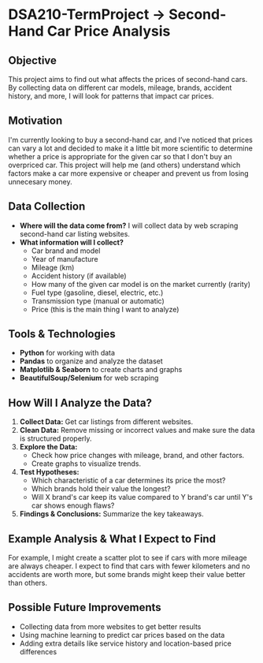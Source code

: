 # DSA210-TermProject -> Second-Hand Car Price Analysis  

##  Objective  
This project aims to find out what affects the prices of second-hand cars. By collecting data on different car models, mileage, brands, accident history, and more, I will look for patterns that impact car prices.  

##  Motivation  
I'm currently looking to buy a second-hand car, and I’ve noticed that prices can vary a lot and decided to make it a little bit more scientific to determine whether a price is appropriate for the given car so that I don't buy an overpriced car. This project will help me (and others) understand which factors make a car more expensive or cheaper and prevent us from losing unnecesary money.  

##  Data Collection  
- **Where will the data come from?** I will collect data by web scraping second-hand car listing websites.  
- **What information will I collect?**  
  - Car brand and model  
  - Year of manufacture  
  - Mileage (km)  
  - Accident history (if available)  
  - How many of the given car model is on the market currently (rarity) 
  - Fuel type (gasoline, diesel, electric, etc.)  
  - Transmission type (manual or automatic)  
  - Price (this is the main thing I want to analyze)  

##  Tools & Technologies  
- **Python** for working with data  
- **Pandas** to organize and analyze the dataset  
- **Matplotlib & Seaborn** to create charts and graphs  
- **BeautifulSoup/Selenium** for web scraping  

##  How Will I Analyze the Data?  
1. **Collect Data:** Get car listings from different websites.  
2. **Clean Data:** Remove missing or incorrect values and make sure the data is structured properly.  
3. **Explore the Data:**  
   - Check how price changes with mileage, brand, and other factors.  
   - Create graphs to visualize trends.  
4. **Test Hypotheses:**  
   - Which characteristic of a car determines its price the most?
   - Which brands hold their value the longest?
   - Will X brand's car keep its value compared to Y brand's car until Y's car shows enough flaws?
5. **Findings & Conclusions:** Summarize the key takeaways.  

##  Example Analysis & What I Expect to Find  
For example, I might create a scatter plot to see if cars with more mileage are always cheaper. I expect to find that cars with fewer kilometers and no accidents are worth more, but some brands might keep their value better than others.  

## Possible Future Improvements  
- Collecting data from more websites to get better results  
- Using machine learning to predict car prices based on the data  
- Adding extra details like service history and location-based price differences  

